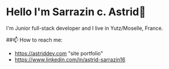 # Hello I'm **Sarrazin c. Astrid**👋
 I'm Junior full-stack developer and I live in Yutz/Moselle, France.
<!--
**astridCS/astridCS** is a ✨ _special_ ✨ repository because its `README.md` (this file) appears on your GitHub profile.

Here are some ideas to get you started:

- 🔭 I’m currently working on ...
- 🌱 I’m currently learning ...
- 👯 I’m looking to collaborate on ...
- 🤔 I’m looking for help with ...
- 💬 Ask me about ...
-->
 ##📫 How to reach me: 
- https://astriddev.com "site portfolio"
- https://www.linkedin.com/in/astrid-sarrazin16
  <!--
- 😄 Pronouns: ...
- ⚡ Fun fact: ...
-->
